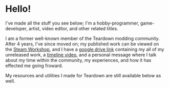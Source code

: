 # Hello!

I've made all the stuff you see below;
I'm a hobby-programmer, game-developer, artist, video editor, and other related titles.

I am a former well-known member of the Teardown modding community. After 4 years, I've since moved on; my published work can be viewed on the [Steam Workshop](https://steamcommunity.com/id/Autumnagnificent/myworkshopfiles/), and I have a [google drive link](https://drive.google.com/drive/folders/1z92r3EPguAW1my4Wp3Y7ewG43NyjqaiP) containing my all of my unreleased work, a [timeline video](https://www.youtube.com/watch?v=fHPUbTQcOMM), and a personal message where I talk about my time within the community, my experiences, and how it has effected me going froward.

My resources and utilities I made for Teardown are still available below as well.
